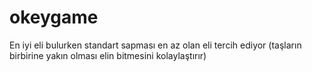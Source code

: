 # okeygame
En iyi eli bulurken standart sapması en az olan eli tercih ediyor (taşların birbirine yakın olması elin bitmesini kolaylaştırır)
